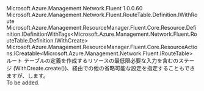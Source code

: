 <Type Name="IWithCreate" FullName="Microsoft.Azure.Management.Network.Fluent.RouteTable.Definition.IWithCreate">
  <TypeSignature Language="C#" Value="public interface IWithCreate : Microsoft.Azure.Management.Network.Fluent.RouteTable.Definition.IWithRoute, Microsoft.Azure.Management.ResourceManager.Fluent.Core.Resource.Definition.IDefinitionWithTags&lt;Microsoft.Azure.Management.Network.Fluent.RouteTable.Definition.IWithCreate&gt;, Microsoft.Azure.Management.ResourceManager.Fluent.Core.ResourceActions.ICreatable&lt;Microsoft.Azure.Management.Network.Fluent.IRouteTable&gt;" />
  <TypeSignature Language="ILAsm" Value=".class public interface auto ansi abstract IWithCreate implements class Microsoft.Azure.Management.Network.Fluent.RouteTable.Definition.IWithRoute, class Microsoft.Azure.Management.ResourceManager.Fluent.Core.Resource.Definition.IDefinitionWithTags`1&lt;class Microsoft.Azure.Management.Network.Fluent.RouteTable.Definition.IWithCreate&gt;, class Microsoft.Azure.Management.ResourceManager.Fluent.Core.ResourceActions.ICreatable`1&lt;class Microsoft.Azure.Management.Network.Fluent.IRouteTable&gt;, class Microsoft.Azure.Management.ResourceManager.Fluent.Core.ResourceActions.IIndexable" />
  <TypeSignature Language="DocId" Value="T:Microsoft.Azure.Management.Network.Fluent.RouteTable.Definition.IWithCreate" />
  <TypeSignature Language="VB.NET" Value="Public Interface IWithCreate&#xA;Implements ICreatable(Of IRouteTable), IDefinitionWithTags(Of IWithCreate), IWithRoute" />
  <TypeSignature Language="F#" Value="type IWithCreate = interface&#xA;    interface ICreatable&lt;IRouteTable&gt;&#xA;    interface IIndexable&#xA;    interface IDefinitionWithTags&lt;IWithCreate&gt;&#xA;    interface IWithRoute" />
  <AssemblyInfo>
    <AssemblyName>Microsoft.Azure.Management.Network.Fluent</AssemblyName>
    <AssemblyVersion>1.0.0.60</AssemblyVersion>
  </AssemblyInfo>
  <Interfaces>
    <Interface>
      <InterfaceName>Microsoft.Azure.Management.Network.Fluent.RouteTable.Definition.IWithRoute</InterfaceName>
    </Interface>
    <Interface>
      <InterfaceName>Microsoft.Azure.Management.ResourceManager.Fluent.Core.Resource.Definition.IDefinitionWithTags&lt;Microsoft.Azure.Management.Network.Fluent.RouteTable.Definition.IWithCreate&gt;</InterfaceName>
    </Interface>
    <Interface>
      <InterfaceName>Microsoft.Azure.Management.ResourceManager.Fluent.Core.ResourceActions.ICreatable&lt;Microsoft.Azure.Management.Network.Fluent.IRouteTable&gt;</InterfaceName>
    </Interface>
  </Interfaces>
  <Docs>
    <summary>
            ルート テーブルの定義を作成するリソースの最低限必要な入力を含むのステージ (WithCreate.create())、経由での他の省略可能な設定を指定することもできますが、します。
            </summary>
    <remarks>To be added.</remarks>
  </Docs>
  <Members />
</Type>